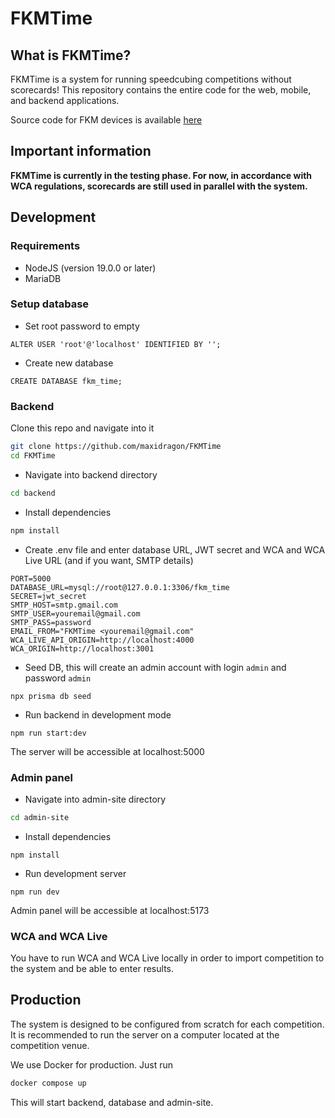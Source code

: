 # FKMTime

## What is FKMTime?

FKMTime is a system for running speedcubing competitions without scorecards! This repository contains the entire code for the web, mobile, and backend applications. 

Source code for FKM devices is available [here](https://github.com/filipton/fkm-timer)

## Important information
**FKMTime is currently in the testing phase. For now, in accordance with WCA regulations, scorecards are still used in parallel with the system.**

## Development

### Requirements
- NodeJS (version 19.0.0 or later)
- MariaDB

### Setup database

- Set root password to empty
```
ALTER USER 'root'@'localhost' IDENTIFIED BY '';
```
- Create new database
```
CREATE DATABASE fkm_time;
```

### Backend

Clone this repo and navigate into it
```bash
git clone https://github.com/maxidragon/FKMTime
cd FKMTime
```

- Navigate into backend directory
```bash
cd backend
```

- Install dependencies
```bash
npm install
```

- Create .env file and enter database URL, JWT secret and WCA and WCA Live URL (and if you want, SMTP details)
```
PORT=5000
DATABASE_URL=mysql://root@127.0.0.1:3306/fkm_time
SECRET=jwt_secret
SMTP_HOST=smtp.gmail.com
SMTP_USER=youremail@gmail.com
SMTP_PASS=password
EMAIL_FROM="FKMTime <youremail@gmail.com"
WCA_LIVE_API_ORIGIN=http://localhost:4000
WCA_ORIGIN=http://localhost:3001
```

- Seed DB, this will create an admin account with login `admin` and password `admin`
```
npx prisma db seed
```

- Run backend in development mode
```
npm run start:dev
```

The server will be accessible at localhost:5000

### Admin panel

- Navigate into admin-site directory
```bash
cd admin-site
```

- Install dependencies
```
npm install
```

- Run development server
```
npm run dev
```

Admin panel will be accessible at localhost:5173

### WCA and WCA Live

You have to run WCA and WCA Live locally in order to import competition to the system and be able to enter results.

## Production

The system is designed to be configured from scratch for each competition. It is recommended to run the server on a computer located at the competition venue.

We use Docker for production. Just run

```bash
docker compose up
```

This will start backend, database and admin-site. 
